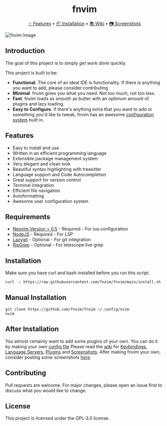 <div align="center">
  <h1 align="center">fnvim</h1> 
	<a href="https://github.com/quocnho/fnvim/#features">✨ Features</a>
  <span> • </span>
	<a href="https://github.com/quocnho/fnvim/#installation">📦 Installation</a>
  <span> • </span>
	<a href="https://github.com/quocnho/fnvim/wiki">📚 Wiki</a>
  <span> • </span>
	<a href="https://github.com/quocnho/fnvim/wiki/Screenshots">📷 Screenshots</a>
  <p></p>
</div>

![fnvim Image](https://raw.githubusercontent.com/fnvim/fnvim/main/assets/screenshot.png)

## Introduction

The goal of this project is to simply _get work done_ quickly.

This project is built to be:

- **Functional**. The core of an ideal IDE is functionality. If there is anything you want to add, please consider contributing
- **Minimal**. fnvim gives you what you need. Not too much, not too less.
- **Fast**. fnvim loads as smooth as butter with an optimum amount of plugins and lazy loading.
- **Easy to Configure**. If there's anything extra that you want to add or something you'd like to tweak, fnvim has an awesome [configuration system](https://github.com/quocnho/fnvim/wiki/User-Configuration) built in.

## Features

- Easy to install and use
- Written in an efficient programming language
- Extensible package management system
- Very elegant and clean look
- Beautiful syntax highlighting with treesitter
- Language support and Code Autocompletion
- Great support for version control
- Terminal integration
- Efficient file navigation
- Autoformatting
- Awesome user configuration system

## Requirements

- [Neovim Version > 0.5](https://github.com/neovim/neovim/releases/tag/v0.5.0) - Required - For lua configuration
- [NodeJS](https://nodejs.org) - Required - For LSP
- [Lazygit](https://github.com/jesseduffield/lazygit) - Optional - For git integration
- [RipGrep](https://github.com/BurntSushi/ripgrep) - Optional - For telescope live grep

## Installation

Make sure you have curl and bash installed before you run this script.

```bash
curl -s https://raw.githubusercontent.com/fnvim/fnvim/main/install.sh | bash -s
```

## Manual Installation

```
git clone https://github.com/fnvim/fnvim ~/.config/nvim
nvim
```

## After Installation

You almost certainly want to add some plugins of your own. You can do it by making your own [config file](https://github.com/quocnho/fnvim/wiki/User-Configuration)
Please read the [wiki](https://github.com/fnvim/fnvim/wiki) for [Keybindings](https://github.com/quocnho/fnvim/wiki/Keybindings), [Language Servers](https://github.com/quocnho/fnvim/wiki/Language-Servers), [Plugins](https://github.com/quocnho/fnvim/wiki/Plugins) and [Screenshots](https://github.com/quocnho/fnvim/wiki/Screenshots).
After making fnvim your own, consider posting some screenshots [here](https://github.com/quocnho/fnvim/issues/20).

## Contributing

Pull requests are welcome. For major changes, please open an issue first to discuss what you would like to change.

## License

This project is licensed under the GPL-3.0 license.
